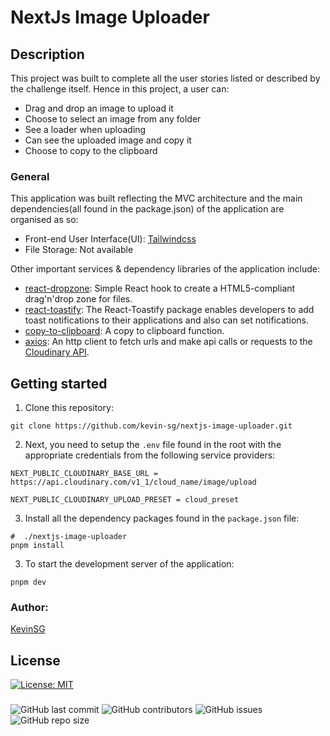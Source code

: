 # NextJs Image Uploader

## Description

This project was built to complete all the user stories listed or described by the challenge itself. Hence in this project, a user can:

- Drag and drop an image to upload it
- Choose to select an image from any folder
- See a loader when uploading
- Can see the uploaded image and copy it
- Choose to copy to the clipboard

### General

This application was built reflecting the MVC architecture and the main dependencies(all found in the package.json) of the application are organised as so:

- Front-end User Interface(UI): [Tailwindcss](https://tailwindcss.com)
- File Storage: Not available

Other important services & dependency libraries of the application include:

- [react-dropzone](https://www.npmjs.com/package/react-dropzone): Simple React hook to create a HTML5-compliant drag'n'drop zone for files.
- [react-toastify](https://www.npmjs.com/package/react-toastify): The React-Toastify package enables developers to add toast notifications to their applications and also can set notifications.
- [copy-to-clipboard](https://www.npmjs.com/package/copy-to-clipboard): A copy to clipboard function.
- [axios](https://axios-http.com/docs/intro): An http client to fetch urls and make api calls or requests to the [Cloudinary API](https://cloudinary.com/documentation/image_upload_api_reference).

## Getting started

1. Clone this repository:

```shell
git clone https://github.com/kevin-sg/nextjs-image-uploader.git
```

2. Next, you need to setup the `.env` file found in the root with the appropriate credentials from the following service providers:

```shell
NEXT_PUBLIC_CLOUDINARY_BASE_URL = https://api.cloudinary.com/v1_1/cloud_name/image/upload

NEXT_PUBLIC_CLOUDINARY_UPLOAD_PRESET = cloud_preset

```

3. Install all the dependency packages found in the `package.json` file:

```shell
#  ./nextjs-image-uploader
pnpm install
```

3. To start the development server of the application:

```shell
pnpm dev
```

### Author:

[KevinSG](https://github.com/kevin-sg)

## License

[![License: MIT](https://img.shields.io/badge/License-MIT-yellow.svg)](https://opensource.org/licenses/MIT)

###

![GitHub last commit](https://img.shields.io/github/last-commit/kevin-sg/nextjs-image-uploader) ![GitHub contributors](https://img.shields.io/github/contributors/kevin-sg/nextjs-image-uploader) ![GitHub issues](https://img.shields.io/github/issues/kevin-sg/nextjs-image-uploader) ![GitHub repo size](https://img.shields.io/github/repo-size/kevin-sg/nextjs-image-uploader)
